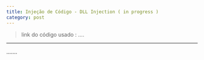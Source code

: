 ```yaml
---
title: Injeção de Código - DLL Injection ( in progress )
category: post
---
```


>link do código usado : 
....

---


.......